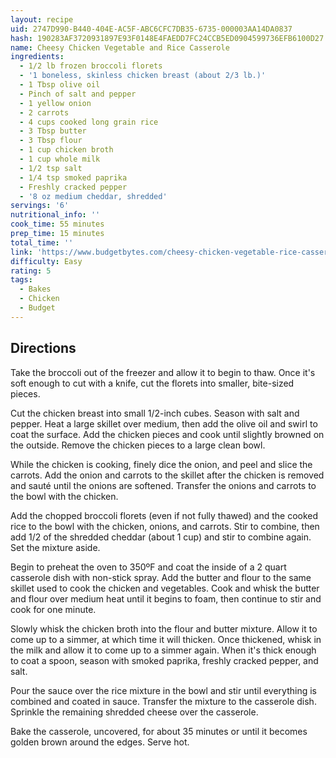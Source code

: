 ```yaml
---
layout: recipe
uid: 2747D990-B440-404E-AC5F-ABC6CFC7DB35-6735-000003AA14DA0837
hash: 190283AF3720931897E93F0148E4FAEDD7FC24CCB5ED0904599736EFB6100D27
name: Cheesy Chicken Vegetable and Rice Casserole
ingredients:
  - 1/2 lb frozen broccoli florets
  - '1 boneless, skinless chicken breast (about 2/3 lb.)'
  - 1 Tbsp olive oil
  - Pinch of salt and pepper
  - 1 yellow onion
  - 2 carrots
  - 4 cups cooked long grain rice
  - 3 Tbsp butter
  - 3 Tbsp flour
  - 1 cup chicken broth
  - 1 cup whole milk
  - 1/2 tsp salt
  - 1/4 tsp smoked paprika
  - Freshly cracked pepper
  - '8 oz medium cheddar, shredded'
servings: '6'
nutritional_info: ''
cook_time: 55 minutes
prep_time: 15 minutes
total_time: ''
link: 'https://www.budgetbytes.com/cheesy-chicken-vegetable-rice-casserole/'
difficulty: Easy
rating: 5
tags:
  - Bakes
  - Chicken
  - Budget
---
```


## Directions

Take the broccoli out of the freezer and allow it to begin to thaw. Once it's soft enough to cut with a knife, cut the florets into smaller, bite-sized pieces.

Cut the chicken breast into small 1/2-inch cubes. Season with salt and pepper. Heat a large skillet over medium, then add the olive oil and swirl to coat the surface. Add the chicken pieces and cook until slightly browned on the outside. Remove the chicken pieces to a large clean bowl.

While the chicken is cooking, finely dice the onion, and peel and slice the carrots. Add the onion and carrots to the skillet after the chicken is removed and sauté until the onions are softened. Transfer the onions and carrots to the bowl with the chicken.

Add the chopped broccoli florets (even if not fully thawed) and the cooked rice to the bowl with the chicken, onions, and carrots. Stir to combine, then add 1/2 of the shredded cheddar (about 1 cup) and stir to combine again. Set the mixture aside.

Begin to preheat the oven to 350ºF and coat the inside of a 2 quart casserole dish with non-stick spray. Add the butter and flour to the same skillet used to cook the chicken and vegetables. Cook and whisk the butter and flour over medium heat until it begins to foam, then continue to stir and cook for one minute.

Slowly whisk the chicken broth into the flour and butter mixture. Allow it to come up to a simmer, at which time it will thicken. Once thickened, whisk in the milk and allow it to come up to a simmer again. When it's thick enough to coat a spoon, season with smoked paprika, freshly cracked pepper, and salt.

Pour the sauce over the rice mixture in the bowl and stir until everything is combined and coated in sauce. Transfer the mixture to the casserole dish. Sprinkle the remaining shredded cheese over the casserole.

Bake the casserole, uncovered, for about 35 minutes or until it becomes golden brown around the edges. Serve hot.
